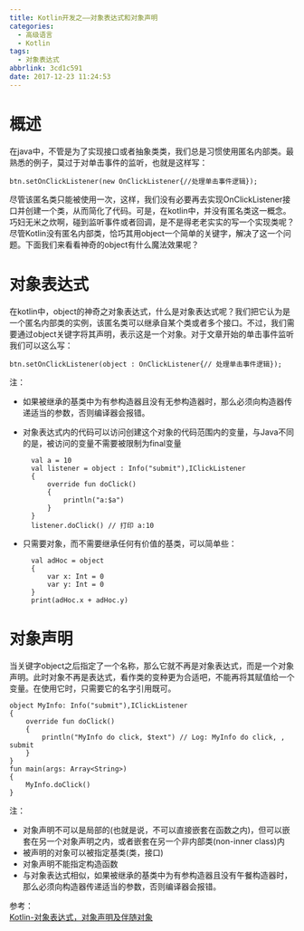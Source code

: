 ```yaml
---
title: Kotlin开发之——对象表达式和对象声明
categories:
  - 高级语言
  - Kotlin
tags:
  - 对象表达式
abbrlink: 3cd1c591
date: 2017-12-23 11:24:53
---
```

# 概述  
在java中，不管是为了实现接口或者抽象类类，我们总是习惯使用匿名内部类。最熟悉的例子，莫过于对单击事件的监听，也就是这样写：  

	btn.setOnClickListener(new OnClickListener{//处理单击事件逻辑});
尽管该匿名类只能被使用一次，这样，我们没有必要再去实现OnClickListener接口并创建一个类，从而简化了代码。可是，在kotlin中，并没有匿名类这一概念。巧妇无米之炊啊，碰到监听事件或者回调，是不是得老老实实的写一个实现类呢？尽管Kotlin没有匿名内部类，恰巧其用object一个简单的关键字，解决了这一个问题。下面我们来看看神奇的object有什么魔法效果呢？  
<!--more-->

# 对象表达式
在kotlin中，object的神奇之对象表达式，什么是对象表达式呢？我们把它认为是一个匿名内部类的实例，该匿名类可以继承自某个类或者多个接口。不过，我们需要通过object关键字将其声明，表示这是一个对象。对于文章开始的单击事件监听我们可以这么写：  

	btn.setOnClickListener(object : OnClickListener{// 处理单击事件逻辑});
注：  

- 如果被继承的基类中为有参构造器且没有无参构造器时，那么必须向构造器传递适当的参数，否则编译器会报错。
- 对象表达式内的代码可以访问创建这个对象的代码范围内的变量，与Java不同的是，被访问的变量不需要被限制为final变量  

		val a = 10
		val listener = object : Info("submit"),IClickListener 
		{
    		override fun doClick() 
			{
        		println("a:$a")
    		}
		}
		listener.doClick() // 打印 a:10
- 只需要对象，而不需要继承任何有价值的基类，可以简单些：  

		val adHoc = object
		{
    		var x: Int = 0
    		var y: Int = 0
		}
		print(adHoc.x + adHoc.y)

# 对象声明
当关键字object之后指定了一个名称，那么它就不再是对象表达式，而是一个对象声明。此时对象不再是表达式，看作类的变种更为合适吧，不能再将其赋值给一个变量。在使用它时，只需要它的名字引用既可。   

	object MyInfo: Info("submit"),IClickListener
	{
    	override fun doClick() 
		{
            println("MyInfo do click, $text") // Log: MyInfo do click, , submit
    	}
	}
	fun main(args: Array<String>) 
	{
    	MyInfo.doClick()
	}
注：   
- 对象声明不可以是局部的(也就是说，不可以直接嵌套在函数之内)，但可以嵌套在另一个对象声明之内，或者嵌套在另一个非内部类(non-inner class)内
- 被声明的对象可以被指定基类(类，接口)
- 对象声明不能指定构造函数
- 与对象表达式相似，如果被继承的基类中为有参构造器且没有午餐构造器时，那么必须向构造器传递适当的参数，否则编译器会报错。   

参考：   
[ Kotlin-对象表达式，对象声明及伴随对象][1]

[1]: http://blog.csdn.net/IO_Field/article/details/52937646


